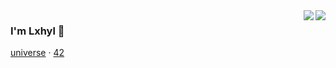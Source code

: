 

<a href="https://github.com/lxhyl#gh-light-mode-only">
  <img align="right" src="https://github-readme-stats.vercel.app/api?username=lxhyl&show_icons=true&icon_color=805AD5&text_color=718096&bg_color=ffffff&hide_title=true#gh-light-mode-only" />
</a>

<a href="https://github.com/lxhyl#gh-dark-mode-only">
  <img align="right" src="https://github-readme-stats.vercel.app/api?username=lxhyl&show_icons=true&hide_title=true&theme=merko#gh-dark-mode-only" />
</a>

### I'm Lxhyl 👋

[universe](https://www.youtube.com/watch?v=dQw4w9WgXcQ)
· 
[42](https://www.bilibili.com/video/BV1va411w7aM)
